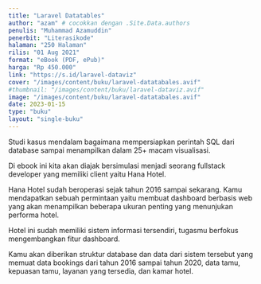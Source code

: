 ```yaml
---
title: "Laravel Datatables"
author: "azam" # cocokkan dengan .Site.Data.authors
penulis: "Muhammad Azamuddin"
penerbit: "Literasikode"
halaman: "250 Halaman"
rilis: "01 Aug 2021"
format: "eBook (PDF, ePub)"
harga: "Rp 450.000"
link: "https://s.id/laravel-dataviz"
cover: "/images/content/buku/laravel-datatabales.avif"
#thumbnail: "/images/content/buku/laravel-dataviz.avif"
image: "/images/content/buku/laravel-datatabales.avif"
date: 2023-01-15
type: "buku"
layout: "single-buku"
---
```


Studi kasus mendalam bagaimana mempersiapkan perintah SQL dari database sampai menampilkan dalam 25+ macam visualisasi.

Di ebook ini kita akan diajak bersimulasi menjadi seorang fullstack developer yang memiliki client yaitu Hana Hotel.

Hana Hotel sudah beroperasi sejak tahun 2016 sampai sekarang. Kamu mendapatkan sebuah permintaan yaitu membuat dashboard berbasis web yang akan menampilkan beberapa ukuran penting yang menunjukan performa hotel.

Hotel ini sudah memiliki sistem informasi tersendiri, tugasmu berfokus mengembangkan fitur dashboard.

Kamu akan diberikan struktur database dan data dari sistem tersebut yang memuat data bookings dari tahun 2016 sampai tahun 2020, data tamu, kepuasan tamu, layanan yang tersedia, dan kamar hotel.